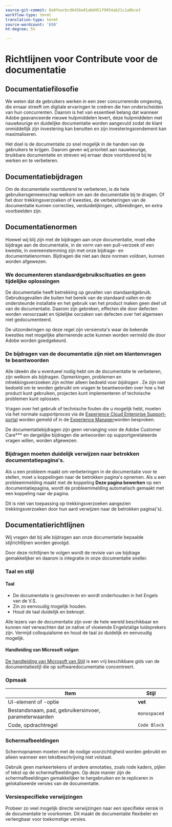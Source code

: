 ```yaml
---
source-git-commit: 0a0feacbcd6456e01a6d451f9954ab21c1a8bce3
workflow-type: tm+mt
translation-type: tm+mt
source-wordcount: '650'
ht-degree: 5%

---
```

# Richtlijnen voor Contribute voor de documentatie

## Documentatiefilosofie

We weten dat de gebruikers werken in een zeer concurrerende omgeving, die ernaar streeft om digitale ervaringen te creëren die hen onderscheiden van hun concurrenten. Daarom is het van essentieel belang dat wanneer Adobe geavanceerde nieuwe hulpmiddelen levert, deze hulpmiddelen met nauwkeurige en duidelijke documentatie worden aangevuld zodat de klant onmiddellijk zijn investering kan benutten en zijn investeringsrendement kan maximaliseren.

Het doel is de documentatie zo snel mogelijk in de handen van de gebruikers te krijgen. Daarom geven wij prioriteit aan nauwkeurige, bruikbare documentatie en streven wij ernaar deze voortdurend bij te werken en te verbeteren.

## Documentatiebijdragen

Om de documentatie voortdurend te verbeteren, is de hele gebruikersgemeenschap welkom om aan de documentatie bij te dragen. Of het door trekkingsverzoeken of kwesties, de verbeteringen van de documentatie kunnen correcties, verduidelijkingen, uitbreidingen, en extra voorbeelden zijn.

## Documentatienormen

Hoewel wij blij zijn met de bijdragen aan onze documentatie, moet elke bijdrage aan de documentatie, in de vorm van een pull-verzoek of een kwestie, in overeenstemming zijn met onze bijdrage- en documentatienormen. Bijdragen die niet aan deze normen voldoen, kunnen worden afgewezen.

### We documenteren standaardgebruikscituaties en geen tijdelijke oplossingen

De documentatie heeft betrekking op gevallen van standaardgebruik. Gebruiksgevallen die buiten het bereik van de standaard vallen en de ondersteunde installatie en het gebruik van het product maken geen deel uit van de documentatie. Daarom zijn gebreken, effecten die door defecten worden veroorzaakt en tijdelijke oorzaken van defecten over het algemeen niet gedocumenteerd.

De uitzonderingen op deze regel zijn versienota&#39;s waar de bekende kwesties met mogelijke alternerende actie kunnen worden vermeld die door Adobe worden goedgekeurd.

### De bijdragen van de documentatie zijn niet om klantenvragen te beantwoorden

Alle ideeën die u eventueel nodig hebt om de documentatie te verbeteren, zijn welkom als bijdragen. Opmerkingen, problemen en intrekkingsverzoeken zijn echter alleen bedoeld voor *bijdragen* . Ze zijn niet bedoeld om te worden gebruikt om vragen te beantwoorden over hoe u het product kunt gebruiken, projecten kunt implementeren of technische problemen kunt oplossen.

Vragen over het gebruik of technische fouten die u mogelijk hebt, moeten via het normale supportproces via de [Experience Cloud Enterprise Support-portal](https://helpx.adobe.com/nl/contact/enterprise-support.ec.html) worden gemeld of in de [Experience Manager](https://experienceleaguecommunities.adobe.com/t5/adobe-experience-manager/ct-p/adobe-experience-manager-community)worden besproken.

De documentatiebijdragen zijn geen vervanging voor de Adobe Customer Care*** en dergelijke bijdragen die antwoorden op supportgerelateerde vragen willen, worden afgewezen.

### Bijdragen moeten duidelijk verwijzen naar betrokken documentatiepagina&#39;s.

Als u een probleem maakt om verbeteringen in de documentatie voor te stellen, moet u koppelingen naar de betrokken pagina&#39;s opnemen. Als u een probleemmelding maakt met de koppeling **Deze pagina bewerken** op een documentatiepagina, wordt de probleemmelding automatisch gemaakt met een koppeling naar de pagina.

Dit is niet van toepassing op trekkingsverzoeken aangezien trekkingsverzoeken door hun aard verwijzen naar de betrokken pagina(&#39;s).

## Documentatierichtlijnen

Wij vragen dat bij alle bijdragen aan onze documentatie bepaalde stijlrichtlijnen worden gevolgd.

Door deze richtlijnen te volgen wordt de revisie van uw bijdrage gemakkelijker en daarom is integratie in onze documentatie sneller.

### Taal en stijl

#### Taal

* De documentatie is geschreven en wordt onderhouden in het Engels van de V.S.
* Zin zo eenvoudig mogelijk houden.
* Houd de taal duidelijk en beknopt.

Alle lezers van de documentatie zijn over de hele wereld beschikbaar en kunnen niet verwachten dat ze native of vloeiende Engelstalige luidsprekers zijn. Vermijd colloquialisme en houd de taal zo duidelijk en eenvoudig mogelijk.

#### Handleiding van Microsoft volgen

[De handleiding van Microsoft van Stijl](https://docs.microsoft.com/en-us/style-guide/welcome/) is een vrij beschikbare gids van de documentatiestijl die op softwaredocumentatie concentreert.

### Opmaak

| Item | Stijl |
| -------------------------------------------- | ---------------- |
| UI-element of -optie | **vet** |
| Bestandsnaam, pad, gebruikersinvoer, parameterwaarden | `monospaced` |
| Code, opdrachtregel | ```Code Block``` |

### Schermafbeeldingen

Schermopnamen moeten met de nodige voorzichtigheid worden gebruikt en alleen wanneer een tekstbeschrijving niet volstaat.

Gebruik geen markeertekens of andere annotaties, zoals rode kaders, pijlen of tekst op de schermafbeeldingen. Op deze manier zijn de schermafbeeldingen gemakkelijker te hergebruiken en te repliceren in gelokaliseerde versies van de documentatie.

### Versiespecifieke verwijzingen

Probeer zo veel mogelijk directe verwijzingen naar een specifieke versie in de documentatie te voorkomen. Dit maakt de documentatie flexibeler en verlengbaar voor toekomstige versies.
